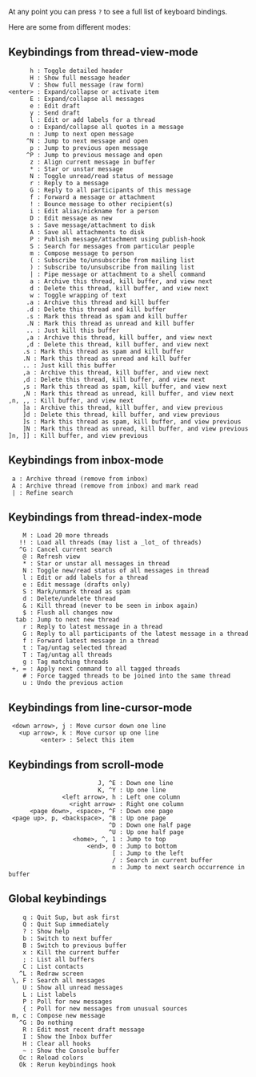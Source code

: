 At any point you can press `?` to see a full list of keyboard bindings.

Here are some from different modes:

Keybindings from thread-view-mode
---------------------------------

          h : Toggle detailed header
          H : Show full message header
          V : Show full message (raw form)
    <enter> : Expand/collapse or activate item
          E : Expand/collapse all messages
          e : Edit draft
          y : Send draft
          l : Edit or add labels for a thread
          o : Expand/collapse all quotes in a message
          n : Jump to next open message
         ^N : Jump to next message and open
          p : Jump to previous open message
         ^P : Jump to previous message and open
          z : Align current message in buffer
          * : Star or unstar message
          N : Toggle unread/read status of message
          r : Reply to a message
          G : Reply to all participants of this message
          f : Forward a message or attachment
          ! : Bounce message to other recipient(s)
          i : Edit alias/nickname for a person
          D : Edit message as new
          s : Save message/attachment to disk
          A : Save all attachments to disk
          P : Publish message/attachment using publish-hook
          S : Search for messages from particular people
          m : Compose message to person
          ( : Subscribe to/unsubscribe from mailing list
          ) : Subscribe to/unsubscribe from mailing list
          | : Pipe message or attachment to a shell command
          a : Archive this thread, kill buffer, and view next
          d : Delete this thread, kill buffer, and view next
          w : Toggle wrapping of text
         .a : Archive this thread and kill buffer
         .d : Delete this thread and kill buffer
         .s : Mark this thread as spam and kill buffer
         .N : Mark this thread as unread and kill buffer
         .. : Just kill this buffer
         ,a : Archive this thread, kill buffer, and view next
         ,d : Delete this thread, kill buffer, and view next
        .s : Mark this thread as spam and kill buffer
        .N : Mark this thread as unread and kill buffer
        .. : Just kill this buffer
        ,a : Archive this thread, kill buffer, and view next
        ,d : Delete this thread, kill buffer, and view next
        ,s : Mark this thread as spam, kill buffer, and view next
        ,N : Mark this thread as unread, kill buffer, and view next
    ,n, ,, : Kill buffer, and view next
        ]a : Archive this thread, kill buffer, and view previous
        ]d : Delete this thread, kill buffer, and view previous
        ]s : Mark this thread as spam, kill buffer, and view previous
        ]N : Mark this thread as unread, kill buffer, and view previous
    ]n, ]] : Kill buffer, and view previous


Keybindings from inbox-mode
---------------------------

     a : Archive thread (remove from inbox)
     A : Archive thread (remove from inbox) and mark read
     | : Refine search

Keybindings from thread-index-mode
----------------------------------

        M : Load 20 more threads
       !! : Load all threads (may list a _lot_ of threads)
       ^G : Cancel current search
        @ : Refresh view
        * : Star or unstar all messages in thread
        N : Toggle new/read status of all messages in thread
        l : Edit or add labels for a thread
        e : Edit message (drafts only)
        S : Mark/unmark thread as spam
        d : Delete/undelete thread
        & : Kill thread (never to be seen in inbox again)
        $ : Flush all changes now
      tab : Jump to next new thread
        r : Reply to latest message in a thread
        G : Reply to all participants of the latest message in a thread
        f : Forward latest message in a thread
        t : Tag/untag selected thread
        T : Tag/untag all threads
        g : Tag matching threads
     +, = : Apply next command to all tagged threads
        # : Force tagged threads to be joined into the same thread
        u : Undo the previous action

Keybindings from line-cursor-mode
---------------------------------

     <down arrow>, j : Move cursor down one line
       <up arrow>, k : Move cursor up one line
             <enter> : Select this item

Keybindings from scroll-mode
----------------------------

                             J, ^E : Down one line
                             K, ^Y : Up one line
                   <left arrow>, h : Left one column
                     <right arrow> : Right one column
          <page down>, <space>, ^F : Down one page
     <page up>, p, <backspace>, ^B : Up one page
                                ^D : Down one half page
                                ^U : Up one half page
                      <home>, ^, 1 : Jump to top
                          <end>, 0 : Jump to bottom
                                 [ : Jump to the left
                                 / : Search in current buffer
                                 n : Jump to next search occurrence in buffer

Global keybindings
------------------

        q : Quit Sup, but ask first
        Q : Quit Sup immediately
        ? : Show help
        b : Switch to next buffer
        B : Switch to previous buffer
        x : Kill the current buffer
        ; : List all buffers
        C : List contacts
       ^L : Redraw screen
     \, F : Search all messages
        U : Show all unread messages
        L : List labels
        P : Poll for new messages
        { : Poll for new messages from unusual sources
     m, c : Compose new message
       ^G : Do nothing
        R : Edit most recent draft message
        I : Show the Inbox buffer
        H : Clear all hooks
        ~ : Show the Console buffer
       Oc : Reload colors
       Ok : Rerun keybindings hook

